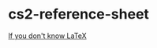 # cs2-reference-sheet

[If you don't know LaTeX](https://www.overleaf.com/learn/latex/Learn_LaTeX_in_30_minutes)
